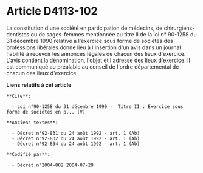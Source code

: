# Article D4113-102

La constitution d'une société en participation de médecins, de chirurgiens-dentistes ou de sages-femmes mentionnée au titre
II de la loi n° 90-1258 du 31 décembre 1990 relative à l'exercice sous forme de sociétés des professions libérales donne lieu
à l'insertion d'un avis dans un journal habilité à recevoir les annonces légales de chacun des lieux d'exercice. L'avis
contient la dénomination, l'objet et l'adresse des lieux d'exercice. Il est communiqué au préalable au conseil de l'ordre
départemental de chacun des lieux d'exercice.

**Liens relatifs à cet article**

	**Cite**:

	  - Loi n°90-1258 du 31 décembre 1990 -  Titre II : Exercice sous forme de sociétés en p... (V)

	**Anciens textes**:

	  - Décret n°92-831 du 24 août 1992 - art. 1 (Ab)
	  - Décret n°92-832 du 24 août 1992 - art. 1 (Ab)
	  - Décret n°92-834 du 24 août 1992 - art. 1 (Ab)

	**Codifié par**:

	  - Décret n°2004-802 2004-07-29
